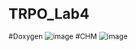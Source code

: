 # TRPO_Lab4
#Doxygen
![image](https://user-images.githubusercontent.com/91622671/147487742-613c6adb-7358-4f86-a9a6-54dde5bd877f.png)
#CHM
![image](https://user-images.githubusercontent.com/91622671/147487780-75fefd7c-b0c1-4e72-a0f9-80fce833ef97.png)
